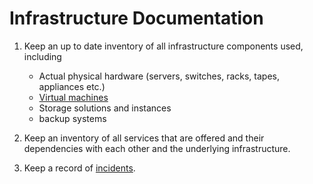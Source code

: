 # Infrastructure Documentation

1. Keep an up to date inventory of all infrastructure components used, including

   * Actual physical hardware (servers, switches, racks, tapes, appliances etc.)
   * [Virtual machines](02-1-vm-documentation.md)
   * Storage solutions and instances
   * backup systems

1. Keep an inventory of all services that are offered and their dependencies with each other and the underlying infrastructure.

1. Keep a record of [incidents](02-2-incidents.md).

